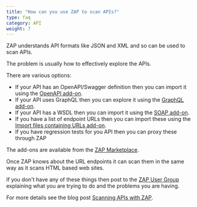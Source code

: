 ```yaml
---
title: "How can you use ZAP to scan APIs?"
type: faq
category: API
weight: 7
---
```



ZAP understands API formats like JSON and XML and so can be used to scan APIs.

The problem is usually how to effectively explore the APIs.

There are various options:

  * If your API has an OpenAPI/Swagger definition then you can import it using the [OpenAPI add-on](/docs/desktop/addons/openapi-support/).
  * If your API uses GraphQL then you can explore it using the [GraphQL add-on](https://www.zaproxy.org/docs/desktop/addons/graphql-support/).
  * If your API has a WSDL then you can import it using the [SOAP add-on](https://www.zaproxy.org/docs/desktop/addons/soap-support/).
  * If you have a list of endpoint URLs then you can import these using the [Import files containing URLs add-on](/docs/desktop/addons/import-urls/).
  * If you have regression tests for you API then you can proxy these through ZAP

The add-ons are available from the [ZAP Marketplace](/addons/).

Once ZAP knows about the URL endpoints it can scan them in the same way as it
scans HTML based web sites.

If you don't have any of these things then post to the [ZAP User
Group](https://groups.google.com/group/zaproxy-users) explaining what you are
trying to do and the problems you are having.

For more details see the blog post [Scanning APIs with ZAP](/blog/2017-06-19-scanning-apis-with-zap/).
